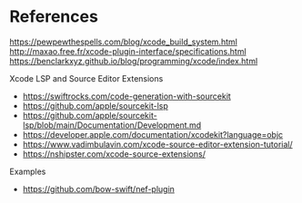 #  References

https://pewpewthespells.com/blog/xcode_build_system.html
http://maxao.free.fr/xcode-plugin-interface/specifications.html
https://benclarkxyz.github.io/blog/programming/xcode/index.html


Xcode LSP and Source Editor Extensions
* https://swiftrocks.com/code-generation-with-sourcekit
* https://github.com/apple/sourcekit-lsp
* https://github.com/apple/sourcekit-lsp/blob/main/Documentation/Development.md
* https://developer.apple.com/documentation/xcodekit?language=objc
* https://www.vadimbulavin.com/xcode-source-editor-extension-tutorial/
* https://nshipster.com/xcode-source-extensions/

Examples
* https://github.com/bow-swift/nef-plugin

